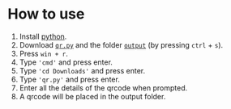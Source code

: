 # How to use

1. Install [python](https://python.org/downloads).
2. Download [`qr.py`](https://raw.githubusercontent.com/DhruvMitna/qr-generator/master/qr.py) and the folder [`output`](https://github.com/DhruvMitna/qr-generator/blob/master/ouput/) (by pressing `ctrl` + `s`).
3. Press `win + r`.
4. Type `'cmd'` and press enter.
5. Type `'cd Downloads'` and press enter.
6. Type `'qr.py'` and press enter.
7. Enter all the details of the qrcode when prompted.
8. A qrcode will be placed in the output folder.